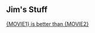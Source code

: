 
## Jim's Stuff

[{MOVIE1} is better than {MOVIE2}](https://github.com/EmeraldTiub/bro/issues/new?title=MOVIE1%20is%20better%20than%20%MOVIE2)
